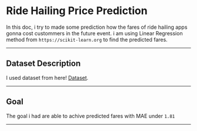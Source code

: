 # Ride Hailing Price Prediction

In this doc, i try to made some prediction how the fares of ride hailing apps gonna cost custommers in the future event. i am using Linear Regression method from `https://scikit-learn.org` to find the predicted fares.

---

## Dataset Description

I used dataset from here! [Dataset](https://www.kaggle.com/brllrb/uber-and-lyft-dataset-boston-ma).

---

## Goal

The goal i had are able to achive predicted fares with MAE under `1.81`

---
